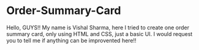 # Order-Summary-Card
Hello, GUYS!! 
My name is Vishal Sharma, here I tried to create one order summary card, only using HTML and CSS, just a basic UI.
I would request you  to tell me if anything can be improvented here!!
